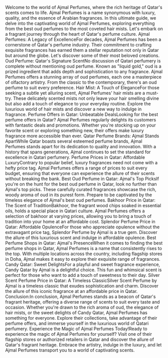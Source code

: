 Welcome to the world of Ajmal Perfumes, where the rich heritage of Qatar's scents comes to life. Ajmal Perfumes is a name synonymous with luxury, quality, and the essence of Arabian fragrances. In this ultimate guide, we delve into the captivating world of Ajmal Perfumes, exploring everything from the best oud perfumes to the most coveted hair mists. Let's embark on a fragrant journey through the heart of Qatar's perfume culture.
Ajmal Perfumes: A Legacy of ExcellenceFor decades, Ajmal Perfumes has been a cornerstone of Qatar's perfume industry. Their commitment to crafting exquisite fragrances has earned them a stellar reputation not only in Qatar but around the globe. Let's discover some of their most beloved creations.
Oud Perfume: Qatar's Signature ScentNo discussion of Qatari perfumery is complete without mentioning oud perfume. Known as "liquid gold," oud is a prized ingredient that adds depth and sophistication to any fragrance. Ajmal Perfumes offers a stunning array of oud perfumes, each one a masterpiece of olfactory artistry. From the classic to the contemporary, there's an oud perfume to suit every preference.
Hair Mist: A Touch of EleganceFor those seeking a subtle yet alluring scent, Ajmal Perfumes' hair mists are a must-try. These delicately scented mists not only leave your hair smelling divine but also add a touch of elegance to your everyday routine. Explore the luxurious world of hair mists and discover a new way to indulge in fragrance.
Perfume Offers in Qatar: Unbeatable DealsLooking for the best perfume offers in Qatar? Ajmal Perfumes regularly delights its customers with fantastic deals and promotions. Whether you're stocking up on your favorite scent or exploring something new, their offers make luxury fragrance more accessible than ever.
Qatar Perfume Brands: Ajmal Stands ApartWhile Qatar boasts several esteemed perfume brands, Ajmal Perfumes stands apart for its dedication to quality and innovation. With a history that spans generations, Ajmal continues to set the standard for excellence in Qatari perfumery.
Perfume Prices in Qatar: Affordable LuxuryContrary to popular belief, luxury fragrances need not come with a hefty price tag. Ajmal Perfumes offers a range of prices to suit every budget, ensuring that everyone can experience the allure of their scents without breaking the bank.
Best Oud Perfume in Qatar: Ajmal's Top PicksIf you're on the hunt for the best oud perfume in Qatar, look no further than Ajmal's top picks. These carefully curated fragrances showcase the rich, woody aroma of oud in its purest form. Prepare to be captivated by the timeless elegance of Ajmal's best oud perfumes.
Bakhoor Price in Qatar: The Scent of TraditionBakhoor, the fragrant wood chips soaked in essential oils, holds a special place in Qatari culture. Ajmal Perfumes offers a selection of bakhoor at varying prices, allowing you to bring a touch of tradition into your home at an affordable cost.
Splendor Perfume Price in Qatar: Affordable OpulenceFor those who appreciate opulence without the extravagant price tag, Splendor Perfume by Ajmal is a true gem. Discover the allure of this luxurious scent and indulge in affordable opulence.
Best Perfume Shops in Qatar: Ajmal's PresenceWhen it comes to finding the best perfume shops in Qatar, Ajmal Perfumes is a name that consistently rises to the top. With multiple locations across the country, including flagship stores in Doha, Ajmal makes it easy to explore their exquisite range of fragrances.
Candy Qatar: Sweet DelightsFor a playful and sweet fragrance experience, Candy Qatar by Ajmal is a delightful choice. This fun and whimsical scent is perfect for those who want to add a touch of sweetness to their day.
Silver Scent Perfume Price in Qatar: A Timeless ClassicSilver Scent Perfume by Ajmal is a timeless classic that exudes sophistication and charm. Discover the allure of this iconic fragrance at an affordable price in Qatar.
Conclusion:In conclusion, Ajmal Perfumes stands as a beacon of Qatar's fragrant heritage, offering a diverse range of scents to suit every taste and occasion. Whether you're drawn to the rich aroma of oud, the elegance of hair mists, or the sweet delights of Candy Qatar, Ajmal Perfumes has something for everyone. Explore their collections, take advantage of their perfume offers, and immerse yourself in the luxurious world of Qatari perfumery.
Experience the Magic of Ajmal Perfumes Today!Ready to experience the magic of Ajmal Perfumes for yourself? Visit one of their flagship stores or authorized retailers in Qatar and discover the allure of Qatar's fragrant heritage. Embrace the artistry, indulge in the luxury, and let Ajmal Perfumes transport you to a world of captivating scents.
